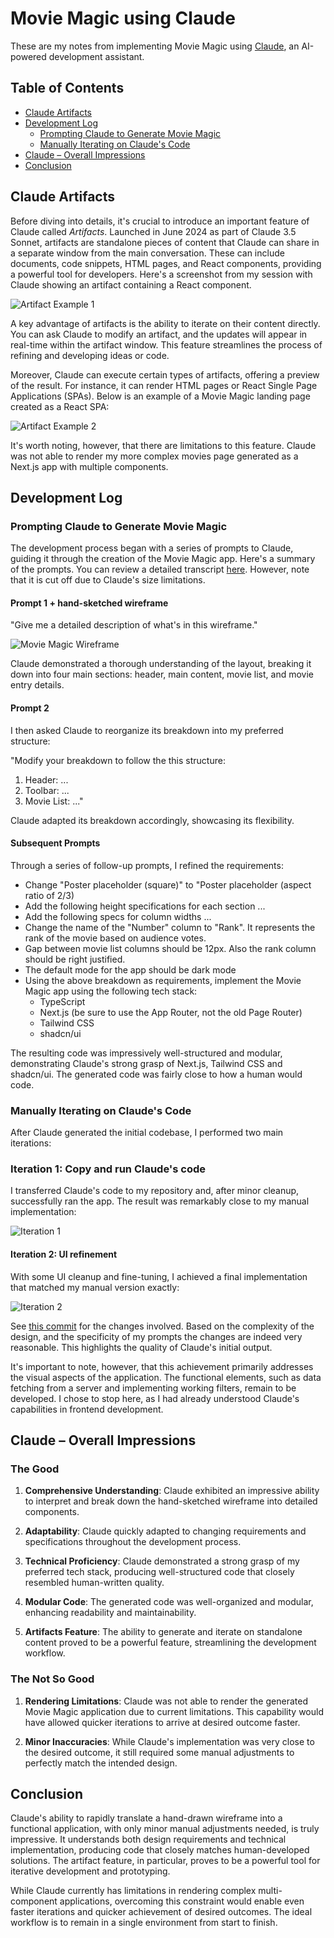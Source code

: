 # Movie Magic using Claude

These are my notes from implementing Movie Magic using
[Claude](https://www.anthropic.com/claude), an AI-powered development assistant.

## Table of Contents

- [Claude Artifacts](#claude-artifacts)
- [Development Log](#development-log)
  - [Prompting Claude to Generate Movie Magic](#prompting-claude-to-generate-movie-magic)
  - [Manually Iterating on Claude's Code](#manually-iterating-on-claudes-code)
- [Claude – Overall Impressions](#claude--overall-impressions)
- [Conclusion](#conclusion)

## Claude Artifacts

Before diving into details, it's crucial to introduce an important feature of
Claude called _Artifacts_. Launched in June 2024 as part of Claude 3.5 Sonnet,
artifacts are standalone pieces of content that Claude can share in a separate
window from the main conversation. These can include documents, code snippets,
HTML pages, and React components, providing a powerful tool for developers.
Here's a screenshot from my session with Claude showing an artifact containing a
React component.

![Artifact Example 1](assets/claude-artifact-example-1.png)

A key advantage of artifacts is the ability to iterate on their content
directly. You can ask Claude to modify an artifact, and the updates will appear
in real-time within the artifact window. This feature streamlines the process of
refining and developing ideas or code.

Moreover, Claude can execute certain types of artifacts, offering a preview of
the result. For instance, it can render HTML pages or React Single Page
Applications (SPAs). Below is an example of a Movie Magic landing page created
as a React SPA:

![Artifact Example 2](assets/claude-artifact-example-2.png)

It's worth noting, however, that there are limitations to this feature. Claude
was not able to render my more complex movies page generated as a Next.js app
with multiple components.

## Development Log

### Prompting Claude to Generate Movie Magic

The development process began with a series of prompts to Claude, guiding it
through the creation of the Movie Magic app. Here's a summary of the prompts.
You can review a detailed transcript [here](./claude-chat-transcript.md).
However, note that it is cut off due to Claude's size limitations.

#### Prompt 1 + hand-sketched wireframe

"Give me a detailed description of what's in this wireframe."

![Movie Magic Wireframe](../../assets/movie-magic-wireframe.png)

Claude demonstrated a thorough understanding of the layout, breaking it down
into four main sections: header, main content, movie list, and movie entry
details.

#### Prompt 2

I then asked Claude to reorganize its breakdown into my preferred structure:

"Modify your breakdown to follow the this structure:

1. Header: ...
2. Toolbar: ...
3. Movie List: ..."

Claude adapted its breakdown accordingly, showcasing its flexibility.

#### Subsequent Prompts

Through a series of follow-up prompts, I refined the requirements:

- Change "Poster placeholder (square)" to "Poster placeholder (aspect ratio of
  2/3)
- Add the following height specifications for each section ...
- Add the following specs for column widths ...
- Change the name of the "Number" column to "Rank". It represents the rank of
  the movie based on audience votes.
- Gap between movie list columns should be 12px. Also the rank column should be
  right justified.
- The default mode for the app should be dark mode
- Using the above breakdown as requirements, implement the Movie Magic app using
  the following tech stack:
  - TypeScript
  - Next.js (be sure to use the App Router, not the old Page Router)
  - Tailwind CSS
  - shadcn/ui

The resulting code was impressively well-structured and modular, demonstrating
Claude's strong grasp of Next.js, Tailwind CSS and shadcn/ui. The generated code
was fairly close to how a human would code.

### Manually Iterating on Claude's Code

After Claude generated the initial codebase, I performed two main iterations:

### Iteration 1: Copy and run Claude's code

I transferred Claude's code to my repository and, after minor cleanup,
successfully ran the app. The result was remarkably close to my manual
implementation:

![Iteration 1](assets/iteration-1.png)

#### Iteration 2: UI refinement

With some UI cleanup and fine-tuning, I achieved a final implementation that
matched my manual version exactly:

![Iteration 2](assets/iteration-2.png)

See [this commit]() for the changes involved. Based on the complexity of the
design, and the specificity of my prompts the changes are indeed very
reasonable. This highlights the quality of Claude's initial output.

It's important to note, however, that this achievement primarily addresses the
visual aspects of the application. The functional elements, such as data
fetching from a server and implementing working filters, remain to be developed.
I chose to stop here, as I had already understood Claude's capabilities in
frontend development.

## Claude – Overall Impressions

### The Good

1. **Comprehensive Understanding**: Claude exhibited an impressive ability to
   interpret and break down the hand-sketched wireframe into detailed
   components.

2. **Adaptability**: Claude quickly adapted to changing requirements and
   specifications throughout the development process.

3. **Technical Proficiency**: Claude demonstrated a strong grasp of my preferred
   tech stack, producing well-structured code that closely resembled
   human-written quality.

4. **Modular Code**: The generated code was well-organized and modular,
   enhancing readability and maintainability.

5. **Artifacts Feature**: The ability to generate and iterate on standalone
   content proved to be a powerful feature, streamlining the development
   workflow.

### The Not So Good

1. **Rendering Limitations**: Claude was not able to render the generated Movie
   Magic application due to current limitations. This capability would have
   allowed quicker iterations to arrive at desired outcome faster.

2. **Minor Inaccuracies**: While Claude's implementation was very close to the
   desired outcome, it still required some manual adjustments to perfectly match
   the intended design.

## Conclusion

Claude's ability to rapidly translate a hand-drawn wireframe into a functional
application, with only minor manual adjustments needed, is truly impressive. It
understands both design requirements and technical implementation, producing
code that closely matches human-developed solutions. The artifact feature, in
particular, proves to be a powerful tool for iterative development and
prototyping.

While Claude currently has limitations in rendering complex multi-component
applications, overcoming this constraint would enable even faster iterations and
quicker achievement of desired outcomes. The ideal workflow is to remain in a
single environment from start to finish.

